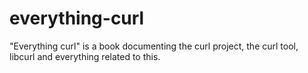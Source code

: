 # everything-curl
"Everything curl" is a book documenting the curl project, the curl tool, libcurl and everything related to this.
